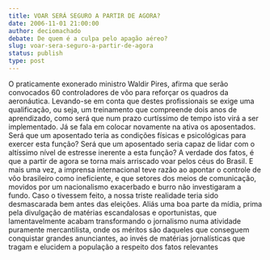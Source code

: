 ```yaml
---
title: VOAR SERÁ SEGURO A PARTIR DE AGORA?
date: 2006-11-01 21:00:00
author: deciomachado
debate: De quem é a culpa pelo apagão aéreo?
slug: voar-sera-seguro-a-partir-de-agora
status: publish 
type: post
---
```


O praticamente exonerado ministro Waldir Pires, afirma que serão convocados 60 controladores de vôo para reforçar os quadros da aeronáutica. Levando-se em conta que destes profissionais se exige uma qualificação, ou seja, um treinamento que compreende dois anos de aprendizado, como será que num prazo curtíssimo de tempo isto virá a ser implementado. Já se fala em colocar novamente na ativa os aposentados. Será que um aposentado teria as condições físicas e psicológicas para exercer esta função? Será que um aposentado seria capaz de lidar com o altíssimo nível de estresse inerente a esta função? A verdade dos fatos, é que a partir de agora se torna mais arriscado voar pelos céus do Brasil. E mais uma vez, a imprensa internacional teve razão ao apontar o controle de vôo brasileiro como ineficiente, e que setores dos meios de comunicação, movidos por um nacionalismo exacerbado e burro não investigaram a fundo. Caso o tivessem feito, a nossa triste realidade teria sido desmascarada bem antes das eleições. Aliás uma boa parte da mídia, prima pela divulgação de matérias escandalosas e oportunistas, que lamentavelmente acabam transformando o jornalismo numa atividade puramente mercantilista, onde os méritos são daqueles que conseguem conquistar grandes anunciantes, ao invés de matérias jornalísticas que tragam e elucidem a população a respeito dos fatos relevantes
